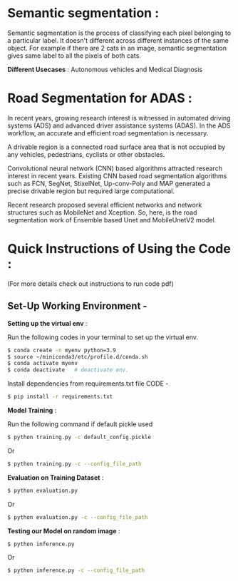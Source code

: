 # Semantic segmentation :

Semantic segmentation is the process of classifying each pixel belonging to a particular label. It doesn't different across different instances of the same object. For example if there are 2 cats in an image, semantic segmentation gives same label to all the pixels of both cats.

**Different Usecases** : Autonomous vehicles and Medical Diagnosis

# Road Segmentation for ADAS :
In recent years, growing research interest is witnessed in automated driving systems (ADS) and advanced driver assistance systems (ADAS). 
In the ADS workflow, an accurate and efficient road segmentation is necessary. 

A drivable region is a connected road surface area that is not occupied by any vehicles, pedestrians, cyclists or other obstacles. 

Convolutional neural network (CNN) based algorithms attracted research interest in recent years. Existing CNN based road segmentation algorithms such as FCN, SegNet, StixelNet, Up-conv-Poly and MAP generated a precise drivable region but required large computational. 

Recent research proposed several efficient networks and network structures such as MobileNet and Xception. So, here, is the road segmentation work of Ensemble based Unet and MobileUnetV2 model.


# Quick Instructions of Using the Code :
(For more details check out instructions to run code pdf)

## Set-Up Working Environment - 

**Setting up the virtual env** :

 Run the following codes in your terminal to set up the virtual env.

```bash	
$ conda create -n myenv python=3.9
$ source ~/miniconda3/etc/profile.d/conda.sh
$ conda activate myenv
$ conda deactivate   # deactivate env.
```

Install dependencies from requirements.txt file  CODE - 
```bash
$ pip install -r requirements.txt
```
**Model Training** :

Run the following command if default pickle used 
```bash
$ python training.py -c default_config.pickle
```

Or 

```bash
$ python training.py -c --config_file_path	
```


**Evaluation on Training Dataset** :
```bash
$ python evaluation.py	
```
Or 	
```bash
$ python evaluation.py -c --config_file_path
```

**Testing our Model on random image** : 
```bash
$ python inference.py
```
Or 	
```bash
$ python inference.py -c --config_file_path
```
